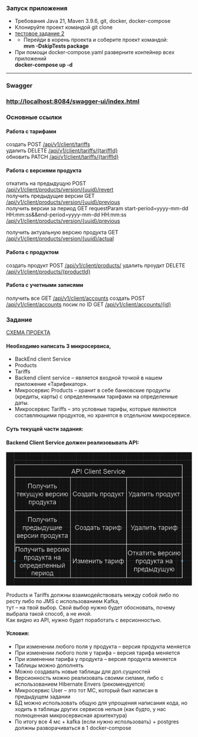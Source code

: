 ### Запуск приложения

- Требования Java 21, Maven 3.9.6, git, docker, docker-compose <br>
- Клонируйте проект командой git clone <br>
- [тестовое задание 2](https://github.com/dima-abc/tarifficator.git) <br>
- - Перейди в корень проекта и соберите проект командой: <br>
    <b> mvn -DskipTests package </b> <br>
- При помощи docker-compose.yaml разверните контейнер всех приложений <br>
    <b> docker-compose up -d </b> <br>

---

### Swagger

### [http://localhost:8084/swagger-ui/index.html](http://localhost:8084/swagger-ui/index.html)

### Основные ссылки

#### Работа с тарифами

создать POST [/api/v1/client/tariffs](http://localhost:8084/api/v1/client/tariffs) <br>
удалить DELETE [/api/v1/client/tariffs/{tariffId}](http://localhost:8084/api/v1/client/tariffs/{tariffId}) <br>
обновить PATCH [/api/v1/client/tariffs/{tariffId}](http://localhost:8084/api/v1/client/tariffs/{tariffId}) <br>

#### Работа с версиями продукта

откатить на предыдущую POST [/api/v1/client/products/version/{uuid}/revert](http://localhost:8084/api/v1/client/products/version/{uuid}/revert) <br>
получить предыдущие версии GET [/api/v1/client/products/version/{uuid}/previous](http://localhost:8084/api/v1/client/products/version/{uuid}/previous) <br>
получить версии за период GET requestParam start-period=yyyy-mm-dd HH:mm:ss&&end-period=yyyy-mm-dd HH:mm:ss <br>
[/api/v1/client/products/version/{uuid}/previous](http://localhost:8084/api/v1/client/products/version/{uuid}/previous) <br>

получить актуальную версию продукта GET [/api/v1/client/products/version/{uuid}/actual](http://localhost:8084/api/v1/client/products/version/{uuid}/actual) <br>

#### Работа с продуктом

создать продукт POST [/api/v1/client/products/](http://localhost:8084/api/v1/client/products/)
удалить проудкт DELETE [/api/v1/client/products/{productId}](http://localhost:8084/api/v1/client/products/{productId})

#### Работа с учетными записями

получить все GET [/api/v1/client/accounts](http://localhost:8084/api/v1/client/accounts)
создать POST [/api/v1/client/accounts](http://localhost:8084/api/v1/client/accounts)
посик по ID GET [/api/v1/client/accounts/{id}](http://localhost:8084/api/v1/client/accounts/{id})

### Задание

[СХЕМА ПРОЕКТА](https://app.diagrams.net/#HMVGrebenyuk%2FFS_Task%2Fmaster%2Ftask%2Fsrc%2Fmain%2Fresources%2F%D0%94%D0%B8%D0%B0%D0%B3%D1%80%D0%B0%D0%BC%D0%BC%D0%B0%20%D0%B1%D0%B5%D0%B7%20%D0%BD%D0%B0%D0%B7%D0%B2%D0%B0%D0%BD%D0%B8%D1%8F.drawio.png#%7B%22pageId%22%3A%22wj7Y0coOoXdOwT07gC3s%22%7D)

#### Необходимо написать 3 микросервиса,
- BackEnd client Service
- Products
- Tariffs
- Backend client service – является входной точкой в нашем приложение «Тарификатор».
- Микросервис Products – хранит в себе банковские продукты (кредиты, карты) с определенными тарифами на определенные даты.
- Микросервис Tariffs – это условные тарифы, которые являются составляющими продуктов, но хранятся в отдельном микросервисе.

#### Суть текущей части задания:

#### Backend Client Service должен реализовывать API: <br>

 ![img.png](img.png)   <br>

Products и Tariffs должны взаимодействовать между собой либо по ресту либо по JMS с использованием Kafka, <br>
тут – на твой выбор. Свой выбор нужно будет обосновать, почему выбрала такой способ, а не иной. <br>
Как видно из API, нужно будет поработать с версионностью. <br>

#### Условия:
- При изменении любого поля у продукта – версия продукта меняется
- При изменении любого поля у тарифа – версия тарифа меняется
- При изменении тарифа у продукта – версия продукта меняется
- Таблицы можно дополнять
- Можно создавать новые таблицы для доп.сущностей
- Версионность можно реализовать своими силами, либо с использованием Hibernate Envers (рекомендуется)
- Микросервис User – это тот МС, который был написан в предыдущем задании
- БД можно использовать общую для упрощения написания кода, но ходить в таблицы других сервисов нельзя (как будто, у нас полноценная микросервисная архитектура)
- По итогу все 4 мс + kafka (если нужно использовать) + postgres должны разворачиваться в 1 docker-compose

